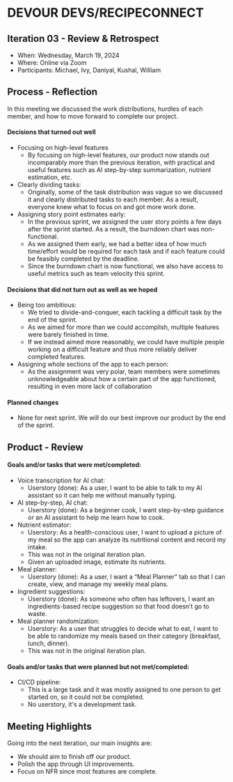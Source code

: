 # DEVOUR DEVS/RECIPECONNECT

## Iteration 03 - Review & Retrospect

 * When: Wednesday, March 19, 2024
 * Where: Online via Zoom
 * Participants: Michael, Ivy, Daniyal, Kushal, William
## Process - Reflection

In this meeting we discussed the work distributions, hurdles of each member, and how to move forward to complete our project.

#### Decisions that turned out well

- Focusing on high-level features
  - By focusing on high-level features, our product now stands out incomparably more than the previous iteration, with practical and useful features such as AI step-by-step summarization, nutrient estimation, etc.
- Clearly dividing tasks:
  - Originally, some of the task distribution was vague so we discussed it and clearly distributed tasks to each member. As a result, everyone knew what to focus on and got more work done.
- Assigning story point estimates early:
  - In the previous sprint, we assigned the user story points a few days after the sprint started. As a result, the burndown chart was non-functional.
  - As we assigned them early, we had a better idea of how much time/effort would be required for each task and if each feature could be feasibly completed by the deadline.
  - Since the burndown chart is now functional, we also have access to useful metrics such as team velocity this sprint.

#### Decisions that did not turn out as well as we hoped

- Being too ambitious:
  - We tried to divide-and-conquer, each tackling a difficult task by the end of the sprint.
  - As we aimed for more than we could accomplish, multiple features were barely finished in time.
  - If we instead aimed more reasonably, we could have multiple people working on a difficult feature and thus more reliably deliver completed features.
- Assigning whole sections of the app to each person:
  - As the assignment was very polar, team members were sometimes unknowledgeable about how a certain part of the app functioned, resulting in even more lack of collaboration

#### Planned changes
- None for next sprint. We will do our best improve our product by the end of the sprint.

## Product - Review

#### Goals and/or tasks that were met/completed:
- Voice transcription for AI chat:
    - Userstory (done): As a user, I want to be able to talk to my AI assistant so it can help me without manually typing.
- AI step-by-step, AI chat:
    - Userstory (done): As a beginner cook, I want step-by-step guidance or an AI assistant to help me learn how to cook.
- Nutrient estimator:
    - Userstory: As a health-conscious user, I want to upload a picture of my meal so the app can analyze its nutritional content and record my intake.
    - This was not in the original iteration plan.
    - Given an uploaded image, estimate its nutrients.
- Meal planner:
    - Userstory (done): As a user, I want a “Meal Planner” tab so that I can create, view, and manage my weekly meal plans.
- Ingredient suggestions:
    - Userstory (done): As someone who often has leftovers, I want an ingredients-based recipe suggestion so that food doesn’t go to waste.
- Meal planner randomization:
    - Userstory: As a user that struggles to decide what to eat, I want to be able to randomize my meals based on their category (breakfast, lunch, dinner).
    - This was not in the original iteration plan.

#### Goals and/or tasks that were planned but not met/completed:
- CI/CD pipeline:
    - This is a large task and it was mostly assigned to one person to get started on, so it could not be completed.
    - No userstory, it's a development task.

## Meeting Highlights

Going into the next iteration, our main insights are:
- We should aim to finish off our product.
- Polish the app through UI improvements.
- Focus on NFR since most features are complete.
